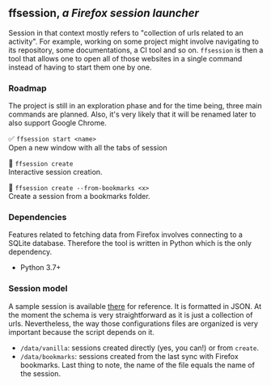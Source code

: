 ## ffsession, _a Firefox session launcher_

Session in that context mostly refers to "collection of urls related to an activity". For example, working on some project might involve navigating to its repository, some documentations, a CI tool and so on. `ffsession` is then a tool that allows one to open all of those websites in a single command instead of having to start them one by one.

### Roadmap
The project is still in an exploration phase and for the time being, three main commands are planned. Also, it's very likely that it will be renamed later to also support Google Chrome.

✅ `ffsession start <name>`  
Open a new window with all the tabs of session <name>

🚧 `ffsession create`  
Interactive session creation.

🚧 `ffsession create --from-bookmarks <x>`  
Create a session from a bookmarks folder.

### Dependencies
Features related to fetching data from Firefox involves connecting to a SQLite database. Therefore the tool is written in Python which is the only dependency.
* Python 3.7+

### Session model
A sample session is available [there](https://github.com/skaaj/ffsession/blob/main/data/vanilla/sample.json) for reference. It is formatted in JSON. At the moment the schema is very straightforward as it is just a collection of urls. Nevertheless, the way those configurations files are organized is very important because the script depends on it.
* `/data/vanilla`: sessions created directly (yes, you can!) or from `create`.
* `/data/bookmarks`: sessions created from the last sync with Firefox bookmarks.
Last thing to note, the name of the file equals the name of the session.
